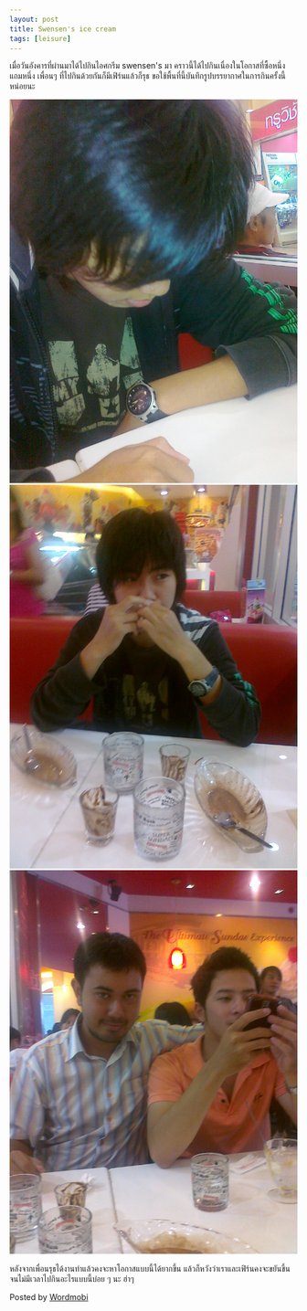 ```yaml
---
layout: post
title: Swensen's ice cream
tags: [leisure]
---
```


เมื่อวันอังคารที่ผ่านมาได้ไปกินไอศกรีม swensen's มา คราวนี้ได้ไปกินเนื่องในโอกาสที่ซื้อหนึ่งแถมหนึ่ง เพื่อนๆ ที่ไปกินด้วยกันก็มีเฟิร์นแล้วก็รุธ ขอใช้พื้นที่นี้บันทึกรูปบรรยากาศในการกินครั้งนี้หน่อยนะ 

[![19072011701.jpg](/assets/images/migrated/19072011701.jpg)](\IMAGES\CAMERA\201107\201107A1\19072011701.jpg) 
[![19072011703.jpg](/assets/images/migrated/19072011703.jpg)](\IMAGES\CAMERA\201107\201107A1\19072011703.jpg) 
[![19072011704.jpg](/assets/images/migrated/19072011704.jpg)](\IMAGES\CAMERA\201107\201107A1\19072011704.jpg) 

หลังจากเพื่อนรุธได้งานทำแล้วคงจะหาโอกาสแบบนี้ได้ยากขึ้น แล้วก็หวังว่าเราและเฟิร์นคงจะขยันขึ้นจนไม่มีเวลาไปกินอะไรแบบนี้บ่อย ๆ นะ ฮ่าๆ 

 Posted by 
[Wordmobi](http://wordmobi.googlecode.com)